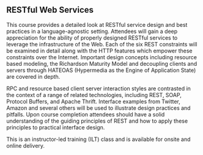 ## RESTful Web Services

This course provides a detailed look at RESTful service design and best practices in a language-agnostic setting. Attendees will gain a deep appreciation for the ability of properly designed RESTful services to leverage the infrastructure of the Web. Each of the six REST constraints will be examined in detail along with the HTTP features which empower these constraints over the Internet. Important design concepts including resource based modeling, the Richardson Maturity Model and decoupling clients and servers through HATEOAS (Hypermedia as the Engine of Application State) are covered in depth. 

RPC and resource based client server interaction styles are contrasted in the context of a range of related technologies, including REST, SOAP, Protocol Buffers, and Apache Thrift. Interface examples from Twitter, Amazon and several others will be used to illustrate design practices and pitfalls. Upon course completion attendees should have a solid understanding of the guiding principles of REST and how to apply these principles to practical interface design.

This is an instructor-led training (ILT) class and is available for onsite and online delivery.
